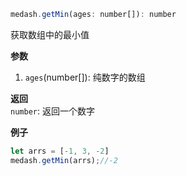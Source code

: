 ```js
medash.getMin(ages: number[]): number 
```
获取数组中的最小值

**参数**  
1. `ages`(number[]): 纯数字的数组 
  
**返回**        
`number`: 返回一个数字  

**例子**  

```js
let arrs = [-1, 3, -2]
medash.getMin(arrs);//-2
```

